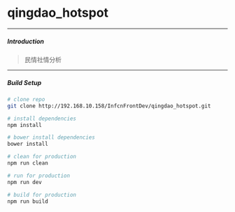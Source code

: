 # qingdao_hotspot

---
##### Introduction

> 民情社情分析

---
##### Build Setup

``` bash
# clone repo
git clone http://192.168.10.158/InfcnFrontDev/qingdao_hotspot.git

# install dependencies
npm install

# bower install dependencies
bower install

# clean for production
npm run clean

# run for production
npm run dev

# build for production
npm run build
```